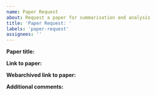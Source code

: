```yaml
---
name: Paper Request
about: Request a paper for summarisation and analysis
title: 'Paper Request: '
labels: 'paper-request'
assignees: ''
---
```


<!--
  Thank you for your interest in adding a paper to the collection!
  
  Alongside this issue, please create a PR adding the BibTex entry to
  /fuzzing-papers.bib, and ensure that you additionally mark the PR as
  editable by maintainers. You may also wish to submit a summary yourself, which
  I will gladly welcome.

  Note that all papers submitted *MUST* be publicly accessible to be considered
  for summarisation and analysis.
-->

**Paper title:**

<!-- What's the paper called, officially, in the format it is published in? -->

**Link to paper:**

<!-- Must be a publicly accessible link without a paywall. -->

**Webarchived link to paper:**

<!-- Use "Save Page" here: https://web.archive.org/ -->

**Additional comments:**

<!-- Say whatever you like :) -->
